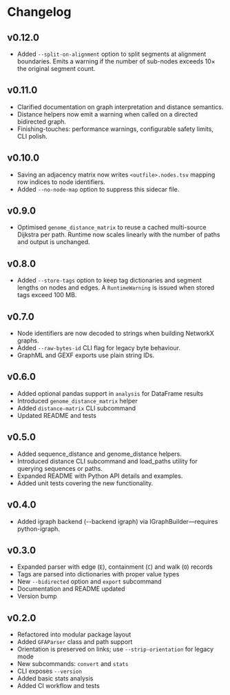 # Changelog

## v0.12.0
- Added `--split-on-alignment` option to split segments at alignment
  boundaries. Emits a warning if the number of sub-nodes exceeds 10× the
  original segment count.

## v0.11.0
- Clarified documentation on graph interpretation and distance semantics.
- Distance helpers now emit a warning when called on a directed bidirected graph.
- Finishing-touches: performance warnings, configurable safety limits, CLI polish.

## v0.10.0
- Saving an adjacency matrix now writes `<outfile>.nodes.tsv` mapping row
  indices to node identifiers.
- Added `--no-node-map` option to suppress this sidecar file.

## v0.9.0
- Optimised `genome_distance_matrix` to reuse a cached multi-source Dijkstra per
  path. Runtime now scales linearly with the number of paths and output is
  unchanged.

## v0.8.0
- Added `--store-tags` option to keep tag dictionaries and segment lengths on
  nodes and edges. A `RuntimeWarning` is issued when stored tags exceed
  100&nbsp;MB.

## v0.7.0
- Node identifiers are now decoded to strings when building NetworkX graphs.
- Added `--raw-bytes-id` CLI flag for legacy byte behaviour.
- GraphML and GEXF exports use plain string IDs.

## v0.6.0
- Added optional pandas support in `analysis` for DataFrame results
- Introduced `genome_distance_matrix` helper
- Added `distance-matrix` CLI subcommand
- Updated README and tests

## v0.5.0
- Added sequence_distance and genome_distance helpers.
- Introduced distance CLI subcommand and load_paths utility for querying sequences or paths.
- Expanded README with Python API details and examples.
- Added unit tests covering the new functionality.


## v0.4.0

- Added igraph backend (--backend igraph) via IGraphBuilder—requires python-igraph.

## v0.3.0

- Expanded parser with edge (`E`), containment (`C`) and walk (`O`) records
- Tags are parsed into dictionaries with proper value types
- New `--bidirected` option and `export` subcommand
- Documentation and README updated
- Version bump

## v0.2.0

- Refactored into modular package layout
- Added `GFAParser` class and path support
- Orientation is preserved on links; use `--strip-orientation` for legacy mode
- New subcommands: `convert` and `stats`
- CLI exposes `--version`
- Added basic stats analysis
- Added CI workflow and tests
